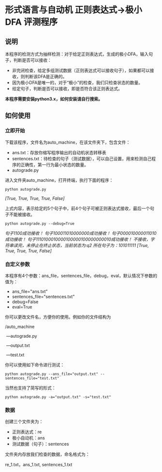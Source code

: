 # 形式语言与自动机 正则表达式->极小DFA 评测程序
## 说明
本程序的检测方式为抽样检测：对于给定正则表达式，生成的极小DFA，输入句子，判断是否可以接收：

- 非完闭检查，给定多组测试数据（正则表达式可以接收句子），如果都可以接收，则判断该DFA是正确的。
- 因为极小DFA是唯一的，对于“极小”的检查，我们只检查状态的数量。
- 给定句子，判断是否可以接收，即是否符合该正则表达式。

**本程序需要安装python3.x，如何安装请自行搜索。**

## 如何使用
### 立即开始
下载该程序，文件名为auto_machine，在该文件夹下，包含文件：

- ans.txt：存放你缩写程序输出的自动机状态转移表
- sentences.txt：待检查的句子（测试数据），可以自己设置，用来检测自己程序的正确性，第一行为最小状态的数量。
- autograde.py

进入文件夹auto_machine，打开终端，执行下面的程序：

```shell
python autograde.py
```

*[True, True, True, True, False]*

上式内容，表示给定的5个句子中，前4个句子可被正则表达式接收，最后一个句子不能被接收。



```
python autograde.py --debug=True
```

*句子1100成功接收！*
*句子100011010000000成功接收！*
*句子000010000011010成功接收！*
*句子1110100010000100000100000000010成功接收！*
*不接收，字符串读完，未停止在终止状态，当前状态为:q2 所在句子为：101011111*
*[True, True, True, True, False]*

### 自定义参数

本程序有4个参数：ans_file，sentences_file，debug，eval，默认情况下参数的值为：

- ans_file="ans.txt"
- sentences_file="sentences.txt"
- debug=False
- eval=True

你可以更改文件名，方便你的使用。例如你的文件结构为

/auto_machine

​	—autograde.py

​	—output.txt

​	—test.txt

你可以使用如下命令进行测试：

```shell
python autograde.py --ans_file="output.txt" --sentences_file="test.txt"
```

当然也支持了简写的形式：

```shell
python autograde.py -a="output.txt" -s="test.txt"
```

### 数据

创建三个文件夹为：

- 正则表达式：re
- 极小自动机：ans
- 测试数据（句子）：sentences

文件夹内存放我们检查的数据，命名格式为：

re_1.txt，ans_1.txt, sentences_1.txt

